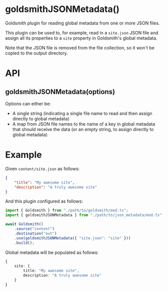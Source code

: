 # goldsmithJSONMetadata()
Goldsmith plugin for reading global metadata from one or more JSON files.

This plugin can be used to, for example, read in a `site.json` JSON file and assign all its properties to a `site` property in Goldsmith's global metadata.

Note that the JSON file is removed from the file collection, so it won't be copied to the output directory.

# API
## goldsmithJSONMetadata(options)

Options can either be:

* A single string (indicating a single file name to read and then assign directly to global metadata)
* A map from JSON file names to the name of a key in global metadata that should receive the data (or an empty string, to assign directly to global metadata)

# Example
Given `content/site.json` as follows:

```json
{
    "title": "My awesome site",
    "description": "A truly awesome site"
}
```

And this plugin configured as follows:

```typescript
import { Goldsmith } from "./path/to/goldsmith/mod.ts";
import { goldsmithJSONMetadata } from "./path/to/json_metadata/mod.ts";

await Goldsmith()
    .source("content")
    .destination("out")
    .use(goldsmithJSONMetadata({ "site.json": "site" }))
    .build();
```

Global metadata will be populated as follows:

```typescript
{
    site: {
        title: "My awesome site",
        description: "A truly awesome site"
    }
}
```
